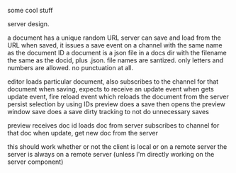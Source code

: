 


some cool stuff


server design.

a document has a unique random URL
server can save and load from the URL
when saved, it issues a save event on a channel with the same name as the document ID
a document is a json file in a docs dir with the filename the same as the docid, plus .json.
file names are santized. only letters and numbers are allowed. no punctuation at all.

editor loads particular document, also subscribes to the channel for that document
when saving, expects to receive an update event
when gets update event, fire reload event which reloads the document from the server
persist selection by using IDs
preview does a save then opens the preview window
save does a save
dirty tracking to not do unnecessary saves

preview receives doc id
loads doc from server
subscribes to channel for that doc
when update, get new doc from the server

this should work whether or not the client is local or on a remote server
the server is always on a remote server (unless I'm directly working on the server component)

